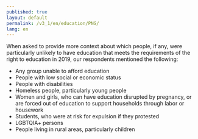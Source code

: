 ```yaml
---
published: true
layout: default
permalink: /v3_1/en/education/PNG/
lang: en
---
```

When asked to provide more context about which people, if any, were particularly unlikely to have education that meets the requirements of the right to education in 2019, our respondents mentioned the following:

- Any group unable to afford education 
- People with low social or economic status  
- People with disabilities  
- Homeless people, particularly young people 
- Women and girls, who can have education disrupted by pregnancy, or are forced out of education to support households through labor or housework
- Students, who were at risk for expulsion if they protested  
- LGBTQIA+ persons  
- People living in rural areas, particularly children
